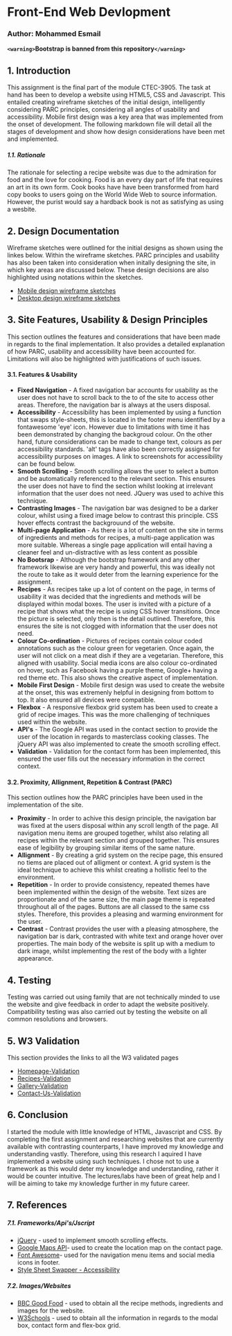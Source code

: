 # Front-End Web Devlopment

### Author: Mohammed Esmail

**`<warning>`Bootstrap is banned from this repository`</warning>`**

## 1. Introduction
This assignment is the final part of the module CTEC-3905. The task at hand has been to develop a website using HTML5, CSS and Javascript. This entailed creating wireframe sketches of the initial design, intelligently considering PARC principles, considering all angles of usability and accessibility. Mobile first design was a key area that was implemented from the onset of development. The following markdown file will detail all the stages of development and show how design considerations have been met and implemented.


##### 1.1. Rationale
The rationale for selecting a recipe website was due to the admiration for food and the love for cooking. Food is an every day part of life that requires an art in its own form. Cook books have have been transformed from hard copy books to users going on the World Wide Web to source information. However, the purist would say a hardback book is not as satisfying as using a wesbite.

## 2. Design Documentation
Wireframe sketches were outlined for the initial designs as shown using the linkes below. Within the wireframe sketches. PARC principles and usability has also been taken into consideration when initally designing the site, in which key areas are discussed below. These design decisions are also highlighted using notations within the sketches.

- [Mobile design wireframe sketches](https://github.com/mohammed-esmail/assignment2/tree/master/documentation:diagrams/wireframe_sketches_mobile_version)
- [Desktop design wireframe sketches](https://github.com/mohammed-esmail/assignment2/tree/master/documentation:diagrams/wireframe_sketches_desktop_version)

## 3. Site Features, Usability & Design Principles

This section outlines the features and considerations that have been made in regards to the final implementation. It also provides a detailed explanation of how PARC, usability and accessibility have been accounted for. Limitations will also be highlighted with justifications of such issues.

#### 3.1. Features & Usability
- **Fixed Navigation** - A fixed navigation bar accounts for usability as the user does not have to scroll back to the to of the site to access other areas. Therefore, the navigation bar is always at the users disposal.
-  **Accessibility** - Accessibility has been implemented by using a function that swaps style-sheets, this is located in the footer menu identified by a fontawesome 'eye' icon. However due to limitations with time it has been demonstrated by changing the backgroud colour. On the other hand, future considerations can be made to change text, colours as per accessibility standards. 'alt' tags have also been correctly assigned for accessibility purposes on images. A link to screenshots for accessibility can be found below.
- **Smooth Scrolling** - Smooth scrolling allows the user to select a button and be automatically referenced to the relevant section. This ensures the user does not have to find the section whilst looking at irrelevant information that the user does not need. JQuery was used to achive this technique.
- **Contrasting Images** - The navigation bar was designed to be a darker colour, whilst using a fixed image below to contrast this principle. CSS hover effects contrast the backgrouund of the website.
- **Multi-page Application** - As there is a lot of content on the site in terms of ingredients and methods for recipes, a multi-page application was more suitable. Whereas a single page application will entail having a cleaner feel and un-distractive with as less content as possible
- **No Bootsrap** - Although the bootstrap framework and any other framework likewise are very handy and powerful, this was ideally not the route to take as it would deter from the learning experience for the assignment.
- **Recipes** - As recipes take up a lot of content on the page, in terms of usability it was decided that the ingredients and methods will be displayed within modal boxes. The user is invited with a picture of a recipe that shows what the recipe is using CSS hover transitions. Once the picture is selected, only then is the detail outlined. Therefore, this ensures the site is not clogged with information that the user does not need.
- **Colour Co-ordination** - Pictures of recipes contain colour coded annotations such as the colour green for vegetarien. Once again, the user will not click on a meat dish if they are a vegetarian. Therefore, this aligned with usability. Social media icons are also colour co-ordinated on hover, such as Facebook having a purple theme, Google+ having a red theme etc. This also shows the creative aspect of implementation.
- **Mobile First Design** - Mobile first design was used to create the website at the onset, this was extremenly helpful in designing from bottom to top. It also ensured all devices were compatible.
- **Flexbox** - A responsive flexbox grid system has been used to create a grid of recipe images. This was the more challenging of techniques used within the website.
- **API's** - The Google API was used in the contact section to provide the user of the location in regards to masterclass cooking classes. The jQuery API was also implemented to create the smooth scrolling effect.
- **Validation** - Validation for the contact form has been implemented, this ensured the user fills out the necessary information in the correct context.

#### 3.2. Proximity, Allignment, Repetition & Contrast (PARC)
This section outlines how the PARC principles have been used in the implementation of the site.

- **Proximity** - In order to achive this design principle, the navigation bar was fixed at the users disposal within any scroll length of the page. All navigation menu items are grouped together, whilst also relating all recipes within the relevant section and grouped together. This ensures ease of legibility by grouping similar items of the same nature.
- **Allignment** - By creating a grid system on the recipe page, this ensured no tiems are placed out of alligment or context. A grid system is the ideal technique to achieve this whilst creating a hollistic feel to the environment.
- **Repetition** - In order to provide consistency, repeated themes have been implemented within the design of the website. Text sizes are proportionate and of the same size, the main page theme is repeated throughout all of the pages. Buttons are all classed to the same css styles. Therefore, this provides a pleasing and warming environment for the user.
- **Contrast** - Contrast provides the user with a pleasing atmosphere, the navigation bar is dark, contrasted with white text and orange hover over properties. The main body of the website is split up with a medium to dark image, whilst implementing the rest of the body with a lighter appearance.

## 4. Testing
Testing was carried out using family that are not technically minded to use the website and give feedback in order to adapt the website positively. Compatibility testing was also carried out by testing the website on all common resolutions and browsers.

## 5. W3 Validation
This section provides the links to all the W3 validated pages
- [Homepage-Validation](https://validator.w3.org/nu/?doc=https%3A%2F%2Fmohammed-esmail.github.io%2Fassignment2%2Findex.html)
- [Recipes-Validation](https://validator.w3.org/nu/?doc=https%3A%2F%2Fmohammed-esmail.github.io%2Fassignment2%2Frecipes.html)
- [Gallery-Validation](https://validator.w3.org/nu/?doc=https%3A%2F%2Fmohammed-esmail.github.io%2Fassignment2%2Fgallery.html)
- [Contact-Us-Validation](https://validator.w3.org/nu/?doc=https%3A%2F%2Fmohammed-esmail.github.io%2Fassignment2%2Fcontact.html)

## 6. Conclusion
I started the module with little knowledge of HTML, Javascript and CSS. By completing the first assignment and researching websites that are currently available with contrasting counterparts, I have improved my knowledge and understanding vastly. Therefore, using this research I aquired I have implemented a website using such techniques. I chose not to use a framework as this would deter my knowledge and understanding, rather it would be counter intuitive. The lectures/labs have been of great help and I will be aiming to take my knowledge further in my future career.

## 7. References
##### 7.1. Frameworks/Api's/Jscript
- [jQuery](https://jquery.com/) - used to implement smooth scrolling effects.
- [Google Maps API](https://developers.google.com/maps/documentation/javascript/adding-a-google-map)- used to create the location map on the contact page.
- [Font Awesome](http://fontawesome.io/)- used for the navigation menu items and social media icons in footer.
- [Style Sheet Swapper - Accessibility](http://www.developphp.com/video/JavaScript/Change-Style-Sheet-Using-Tutorial-CSS-Swap-Stylesheet)


##### 7.2. Images/Websites
- [BBC Good Food](http://www.bbc.co.uk/food/recipes/) - used to obtain all the recipe methods, ingredients and images for the website.
- [W3Schools](https://www.w3schools.com/) - used to obtain all the information in regards to the modal box, contact form and flex-box grid.































